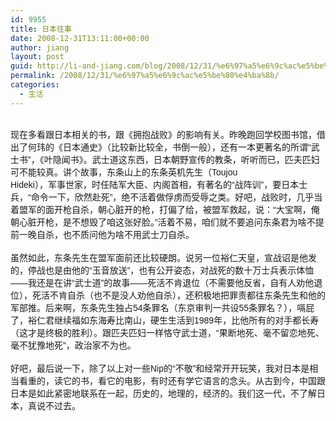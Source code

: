```yaml
---
id: 9955
title: 日本往事
date: 2008-12-31T13:11:00+00:00
author: jiang
layout: post
guid: http://li-and-jiang.com/blog/2008/12/31/%e6%97%a5%e6%9c%ac%e5%be%80%e4%ba%8b/
permalink: /2008/12/31/%e6%97%a5%e6%9c%ac%e5%be%80%e4%ba%8b/
categories:
  - 生活
---
```

<div>
  <font face="Arial"></font> 
</div>

<div>
  <font face="Arial">现在多看跟日本相关的书，跟《拥抱战败》的影响有关。昨晚跑回学校图书馆，借出了何玮的《日本通史》（比较新比较全，书倒一般），还有一本更著名的所谓“武士书”，《叶隐闻书》。武士道这东西，日本朝野宣传的教条，听听而已，匹夫匹妇可不能较真。讲个故事，东条山上的东条英机先生（Toujou<br /> Hideki），军事世家，时任陆军大臣、内阁首相，有著名的“战阵训”，要日本士兵，“命令一下，欣然赴死”，绝不活着做俘虏而受辱之类。好吧，战败时，几乎当着盟军的面开枪自杀，朝心脏开的枪，打偏了给，被盟军救起，说：“大宝啊，俺朝心脏开枪，是不想毁了咱这张好脸。”活着不易，咱们就不要追问东条君为啥不提前一晚自杀，也不质问他为啥不用武士刀自杀。</font>
</div>

<div>
   
</div>

<div>
  <font face="Arial">虽然如此，东条先生在盟军面前还比较硬朗。说另一位裕仁天皇，宣战诏是他发的，停战也是由他的“玉音放送”，也有公开姿态，对战死的数十万士兵表示体恤——我还是在讲“武士道”的故事——死活不肯退位（不需要他反省，自有人劝他退位），死活不肯自杀（也不是没人劝他自杀），还积极地把罪责都往东条先生和他的军部推。后来啊，东条先生独占54条罪名（东京审判一共设55条罪名？），嗝屁了，裕仁君继续福如东海寿比南山，硬生生活到1989年，比他所有的对手都长寿（这才是终极的胜利）。跟匹夫匹妇一样恪守武士道，“果断地死、毫不留恋地死、毫不犹豫地死”，政治家不为也。</font>
</div>

<div>
  <font face="Arial"></font> 
</div>

<div>
  <font face="Arial">好吧，最后说一下，除了以上对一些Nip的“不敬”和经常开开玩笑，我对日本是相当看重的，读它的书，看它的电影，有时还有学它语言的念头。从古到今，中国跟日本是如此紧密地联系在一起，历史的，地理的，经济的。我们这一代，不了解日本，真说不过去。</font>
</div>